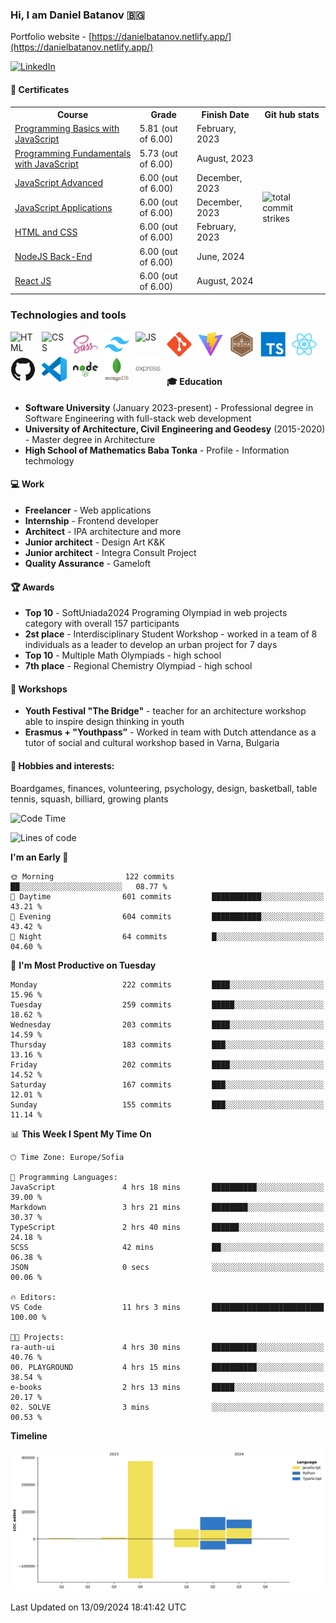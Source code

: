 ### Hi, I am Daniel Batanov 🇧🇬

Portfolio website - [https://danielbatanov.netlify.app/](https://danielbatanov.netlify.app/)
   
<a href="https://www.linkedin.com/in/danielbatanov"><img src="https://img.shields.io/badge/linkedin-0A66C2?style=for-the-badge&logo=linkedin&logoColor=white" alt="LinkedIn" style="width: 80px; height: 20px;"></a>        

#### :scroll: Certificates
<table>
  <tr>
    <th>Course</th>
    <th>Grade</th>
    <th>Finish Date</th>
    <th>Git hub stats</th>
  </tr>
  <tr>
    <td><a href="https://softuni.bg/Certificates/Details/159814/4fcfee60">Programming Basics with JavaScript</a></td>
    <td>5.81 (out of 6.00)</td>
    <td>February, 2023</td>
    <td rowspan="7"><img align="center" src="https://github-readme-streak-stats.herokuapp.com/?user=batanoffs&layout=compact&hide_border=true" alt="total commit strikes"/></td>
  </tr>
  <tr>
    <td><a href="https://softuni.bg/Certificates/Details/180198/31625e83">Programming Fundamentals with JavaScript</a></td>
    <td>5.73 (out of 6.00)</td>
    <td>August, 2023</td>
  </tr>
  <tr>
    <td><a href="https://softuni.bg/Certificates/Details/195467/d2fe5f99">JavaScript Advanced</a></td>
    <td>6.00 (out of 6.00)</td>
    <td>December, 2023</td>
  </tr>
  <tr>
    <td><a href="https://softuni.bg/Certificates/Details/195298/1f9f9bde">JavaScript Applications</a></td>
    <td>6.00 (out of 6.00)</td>
    <td>December, 2023</td>
  </tr>
  <tr>
    <td><a href="https://softuni.bg/certificates/details/205221/f430eb0f">HTML and CSS</a></td>
    <td>6.00 (out of 6.00)</td>
    <td>February, 2023</td>
  </tr>
  <tr>
    <td><a href="https://softuni.bg/certificates/details/218275/6b86be8a">NodeJS Back-End</a></td>
    <td>6.00 (out of 6.00)</td>
    <td>June, 2024</td>
  </tr>
  <tr>
    <td><a href="https://softuni.bg/Certificates/Details/223751/509209a4">React JS</a></td>
    <td>6.00 (out of 6.00)</td>
    <td>August, 2024</td>
  </tr>
</table>


### Technologies and tools
<img align="left" alt="HTML" width="40px" style="padding-right:10px;" src="https://cdn.jsdelivr.net/gh/devicons/devicon/icons/html5/html5-original.svg"/>
<img align="left" alt="CSS" width="40px" style="padding-right:10px;" src="https://cdn.jsdelivr.net/gh/devicons/devicon/icons/css3/css3-original.svg"/>
<img align="left" alt="SASS" width="40px" style="padding-right:10px;" src="https://github.com/devicons/devicon/blob/v2.16.0/icons/sass/sass-original.svg"/>
<img align="left" alt="Tailwind" width="40px" style="padding-right:10px;" src="https://github.com/devicons/devicon/blob/v2.16.0/icons/tailwindcss/tailwindcss-original.svg"/>
<img align="left" alt="JS" width="40px" style="padding-right:10px;" src="https://cdn.jsdelivr.net/gh/devicons/devicon/icons/javascript/javascript-original.svg"/>
<img align="left" alt="github" width="40px" style="padding-right:10px;" src="https://github.com/devicons/devicon/blob/master/icons/git/git-original.svg"/>
<img align="left" alt="vite" width="40px" style="padding-right:10px;" src="https://github.com/devicons/devicon/blob/master/icons/vitejs/vitejs-original.svg"/>
<img align="left" alt="mocha" width="40px" style="padding-right:10px;" src="https://github.com/devicons/devicon/blob/v2.14.0/icons/mocha/mocha-plain.svg"/>
<img align="left" alt="typescript" width="40px" style="padding-right:10px;" src="https://github.com/devicons/devicon/blob/v2.14.0/icons/typescript/typescript-plain.svg"/>
<img align="left" alt="react" width="40px" style="padding-right:10px;" src="https://github.com/devicons/devicon/blob/v2.14.0/icons/react/react-original.svg"/>
<img align="left" alt="github" width="40px" style="padding-right:10px;" src="https://github.com/devicons/devicon/blob/master/icons/github/github-original.svg"/>
<img align="left" alt="vscode" width="40px" style="padding-right:10px;" src="https://github.com/devicons/devicon/blob/v2.14.0/icons/vscode/vscode-original.svg"/>  
<img align="left" alt="nodejs" width="40px" style="padding-right:10px;" src="https://github.com/devicons/devicon/blob/v2.16.0/icons/nodejs/nodejs-original-wordmark.svg"/>  
<img align="left" alt="mongodb" width="40px" style="padding-right:10px;" src="https://github.com/devicons/devicon/blob/v2.16.0/icons/mongodb/mongodb-original-wordmark.svg"/>
<img align="left" alt="express" width="40px" style="padding-right:10px;" src="https://github.com/devicons/devicon/blob/v2.16.0/icons/express/express-original-wordmark.svg"/>

</br>
</br>
</br>

#### 🎓 Education
- **Software University** (January 2023-present) - Professional degree in Software Engineering with full-stack web development
- **University of Architecture, Civil Engineering and Geodesy** (2015-2020) - Master degree in Architecture
- **High School of Mathematics Baba Tonka** - Profile - Information techmology

#### 💻 Work
- **Freelancer** - Web applications
- **Internship** - Frontend developer
- **Architect** - IPA architecture and more
- **Junior architect** - Design Art K&K
- **Junior architect** - Integra Consult Project
- **Quality Assurance** - Gameloft

#### 🏆 Awards
- **Top 10** - SoftUniada2024 Programing Olympiad in web projects category with overall 157 participants
- **2st place** - Interdisciplinary Student Workshop - worked in a team of 8 individuals as a leader to
develop an urban project for 7 days
- **Top 10** - Multiple Math Olympiads - high school
- **7th place** - Regional Chemistry Olympiad - high school

#### :busts_in_silhouette: Workshops
- **Youth Festival "The Bridge"** - teacher for an architecture workshop able to inspire design thinking in youth
- **Erasmus + "Youthpass”** - Worked in team with Dutch attendance as a tutor of social and cultural workshop based in Varna, Bulgaria

#### 🤹 Hobbies and interests: 
Boardgames, finances, volunteering, psychology, design, basketball, table tennis, squash, billiard, growing plants




<!--START_SECTION:waka-->
![Code Time](http://img.shields.io/badge/Code%20Time-1%2C099%20hrs%2035%20mins-blue)

![Lines of code](https://img.shields.io/badge/From%20Hello%20World%20I%27ve%20Written-481.6%20thousand%20lines%20of%20code-blue)

**I'm an Early 🐤** 

```text
🌞 Morning                122 commits         ██░░░░░░░░░░░░░░░░░░░░░░░   08.77 % 
🌆 Daytime                601 commits         ███████████░░░░░░░░░░░░░░   43.21 % 
🌃 Evening                604 commits         ███████████░░░░░░░░░░░░░░   43.42 % 
🌙 Night                  64 commits          █░░░░░░░░░░░░░░░░░░░░░░░░   04.60 % 
```
📅 **I'm Most Productive on Tuesday** 

```text
Monday                   222 commits         ████░░░░░░░░░░░░░░░░░░░░░   15.96 % 
Tuesday                  259 commits         █████░░░░░░░░░░░░░░░░░░░░   18.62 % 
Wednesday                203 commits         ████░░░░░░░░░░░░░░░░░░░░░   14.59 % 
Thursday                 183 commits         ███░░░░░░░░░░░░░░░░░░░░░░   13.16 % 
Friday                   202 commits         ████░░░░░░░░░░░░░░░░░░░░░   14.52 % 
Saturday                 167 commits         ███░░░░░░░░░░░░░░░░░░░░░░   12.01 % 
Sunday                   155 commits         ███░░░░░░░░░░░░░░░░░░░░░░   11.14 % 
```


📊 **This Week I Spent My Time On** 

```text
🕑︎ Time Zone: Europe/Sofia

💬 Programming Languages: 
JavaScript               4 hrs 18 mins       ██████████░░░░░░░░░░░░░░░   39.00 % 
Markdown                 3 hrs 21 mins       ████████░░░░░░░░░░░░░░░░░   30.37 % 
TypeScript               2 hrs 40 mins       ██████░░░░░░░░░░░░░░░░░░░   24.18 % 
SCSS                     42 mins             ██░░░░░░░░░░░░░░░░░░░░░░░   06.38 % 
JSON                     0 secs              ░░░░░░░░░░░░░░░░░░░░░░░░░   00.06 % 

🔥 Editors: 
VS Code                  11 hrs 3 mins       █████████████████████████   100.00 % 

🐱‍💻 Projects: 
ra-auth-ui               4 hrs 30 mins       ██████████░░░░░░░░░░░░░░░   40.76 % 
00. PLAYGROUND           4 hrs 15 mins       ██████████░░░░░░░░░░░░░░░   38.54 % 
e-books                  2 hrs 13 mins       █████░░░░░░░░░░░░░░░░░░░░   20.17 % 
02. SOLVE                3 mins              ░░░░░░░░░░░░░░░░░░░░░░░░░   00.53 % 
```

**Timeline**

![Lines of Code chart](https://raw.githubusercontent.com/batanoffs/batanoffs/main/assets/bar_graph.png)


 Last Updated on 13/09/2024 18:41:42 UTC
<!--END_SECTION:waka-->



 <!-- <a href="#"><img align="center" src="https://github-profile-trophy.vercel.app/?username=batanoffs&column=-1&margin-w=8&margin-h=2" alt="GitHub Trophies" /></a> -->



